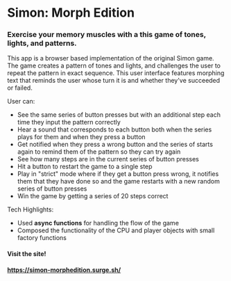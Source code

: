 # Simon: Morph Edition
### Exercise your memory muscles with a this game of tones, lights, and patterns.

This app is a browser based implementation of the original Simon game. The game creates a pattern of tones and lights, and challenges the user to repeat the pattern in exact sequence. This user interface features morphing text that reminds the user whose turn it is and whether they've succeeded or failed.

User can:

* See the same series of button presses but with an additional step each time they input the pattern correctly
* Hear a sound that corresponds to each button both when the series plays for them and when they press a button
* Get notified when they press a wrong button and the series of starts again to remind them of the pattern so they can try again
* See how many steps are in the current series of button presses
* Hit a button to restart the game to a single step
* Play in "strict" mode where if they get a button press wrong, it notifies them that they have done so and the game restarts with a new random series of button presses
* Win the game by getting a series of 20 steps correct

Tech Highlights:

* Used **async functions** for handling the flow of the game
* Composed the functionality of the CPU and player objects with small factory functions

#### Visit the site!
#### https://simon-morphedition.surge.sh/
